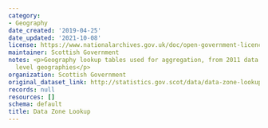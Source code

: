 ```yaml
---
category:
- Geography
date_created: '2019-04-25'
date_updated: '2021-10-08'
license: https://www.nationalarchives.gov.uk/doc/open-government-licence/version/3/
maintainer: Scottish Government
notes: <p>Geography lookup tables used for aggregation, from 2011 data zones to higher
  level geographies</p>
organization: Scottish Government
original_dataset_link: http://statistics.gov.scot/data/data-zone-lookup
records: null
resources: []
schema: default
title: Data Zone Lookup
---
```

